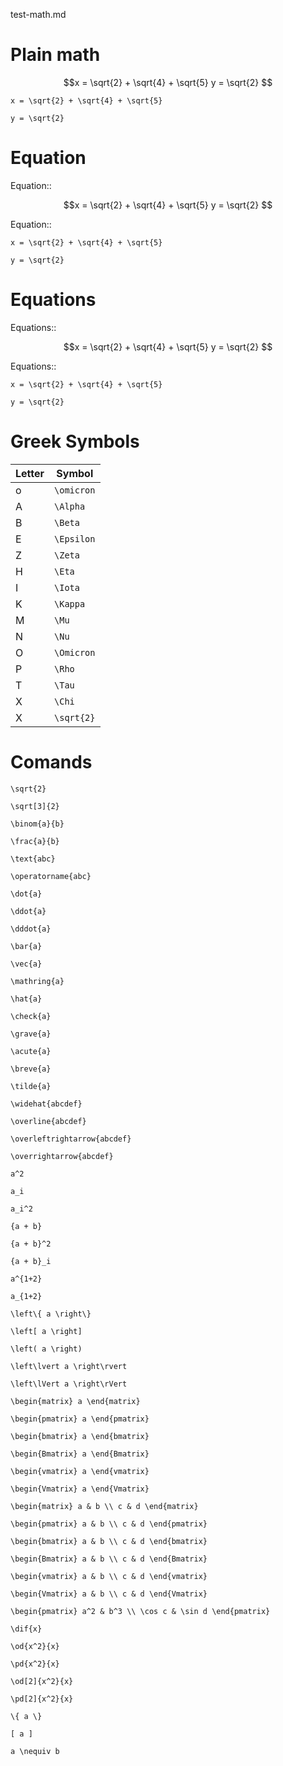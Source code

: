 test-math.md

# Plain math

```math
x = \sqrt{2} + \sqrt{4} + \sqrt{5}

y = \sqrt{2} 
```

```alignedmath
x = \sqrt{2} + \sqrt{4} + \sqrt{5}

y = \sqrt{2} 
```

# Equation

Equation::

```math
x = \sqrt{2} + \sqrt{4} + \sqrt{5}

y = \sqrt{2} 
```

Equation::

```alignedmath
x = \sqrt{2} + \sqrt{4} + \sqrt{5}

y = \sqrt{2} 
```

# Equations

Equations::

```math
x = \sqrt{2} + \sqrt{4} + \sqrt{5}

y = \sqrt{2} 
```

Equations::

```alignedmath
x = \sqrt{2} + \sqrt{4} + \sqrt{5}

y = \sqrt{2} 
```

# Greek Symbols

Letter|Symbol
------|-----------
 o    |``\omicron``
 A    |``\Alpha``
 B    |``\Beta``
 E    |``\Epsilon``
 Z    |``\Zeta``
 H    |``\Eta``
 I    |``\Iota``
 K    |``\Kappa``
 M    |``\Mu``
 N    |``\Nu``
 O    |``\Omicron``
 P    |``\Rho``
 T    |``\Tau``
 X    |``\Chi``
 X    |``\sqrt{2}``

# Comands

 ``\sqrt{2}``

 ``\sqrt[3]{2}``

 ``\binom{a}{b}``

 ``\frac{a}{b}``

 ``\text{abc}``

 ``\operatorname{abc}``

 ``\dot{a}``

 ``\ddot{a}``

 ``\dddot{a}``

 ``\bar{a}``

 ``\vec{a}``

 ``\mathring{a}``

 ``\hat{a}``

 ``\check{a}``

 ``\grave{a}``

 ``\acute{a}``

 ``\breve{a}``

 ``\tilde{a}``

 ``\widehat{abcdef}``

 ``\overline{abcdef}``

 ``\overleftrightarrow{abcdef}``

 ``\overrightarrow{abcdef}``

 ``a^2``

 ``a_i``

 ``a_i^2``

 ``{a + b}``

 ``{a + b}^2``

 ``{a + b}_i``

 ``a^{1+2}``

 ``a_{1+2}``

 ``\left\{ a \right\}``

 ``\left[ a \right]``

 ``\left( a \right)``

 ``\left\lvert a \right\rvert``

 ``\left\lVert a \right\rVert``

 ``\begin{matrix} a \end{matrix}``

 ``\begin{pmatrix} a \end{pmatrix}``

 ``\begin{bmatrix} a \end{bmatrix}``

 ``\begin{Bmatrix} a \end{Bmatrix}``

 ``\begin{vmatrix} a \end{vmatrix}``

 ``\begin{Vmatrix} a \end{Vmatrix}``

 ``\begin{matrix} a & b \\ c & d \end{matrix}``

 ``\begin{pmatrix} a & b \\ c & d \end{pmatrix}``

 ``\begin{bmatrix} a & b \\ c & d \end{bmatrix}``

 ``\begin{Bmatrix} a & b \\ c & d \end{Bmatrix}``

 ``\begin{vmatrix} a & b \\ c & d \end{vmatrix}``

 ``\begin{Vmatrix} a & b \\ c & d \end{Vmatrix}``

 ``\begin{pmatrix} a^2 & b^3 \\ \cos c & \sin d \end{pmatrix}``

 ``\dif{x}``

 ``\od{x^2}{x}``

 ``\pd{x^2}{x}``

 ``\od[2]{x^2}{x}``

 ``\pd[2]{x^2}{x}``

 ``\{ a \}``

 ``[ a ]``

 ``a \nequiv b``
